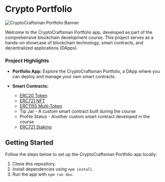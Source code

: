 # Crypto Portfolio

![CryptoCraftsman Portfolio Banner](link-to-your-banner-image)

Welcome to the CryptoCraftsman Portfolio app, developed as part of the comprehensive blockchain development course. This project serves as a hands-on showcase of blockchain technology, smart contracts, and decentralized applications (DApps).


### Project Highlights

- **Portfolio App:** Explore the CryptoCraftsman Portfolio, a DApp where you can deploy and manage your own smart contracts.

- **Smart Contracts:**
  - [ERC20 Token](https://thirdweb.com/thirdweb.eth/TokenERC20)
  - [ERC721 NFT](https://thirdweb.com/thirdweb.eth/DropERC721)
  - [ERC1155 Multi-Token](https://thirdweb.com/thirdweb.eth/DropERC1155)
  - Tip Jar - A custom smart contract built during the course
  - Profile Status - Another custom smart contract developed in the course
  - [ERC721 Staking](https://thirdweb.com/thirdweb.eth/NFTStake)



## Getting Started

Follow the steps below to set up the CryptoCraftsman Portfolio app locally:

1. Clone this repository.
2. Install dependencies using `npm install`.
3. Run the app with `npm run dev`.

